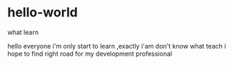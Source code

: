 # hello-world
what learn

hello everyone
i'm only start to learn ,exactly i'am don't know what teach 
i hope to find right road for my development professional
